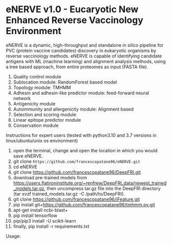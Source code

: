 # eNERVE v1.0 - Eucaryotic New Enhanced Reverse Vaccinology Environment

 eNERVE is a dynamic, high-throughput and standalone in silico pipeline for PVC (protein vaccine candidates) discovery in eukaryotic organisms by reverse vaccinology methods. 
 eNERVE is capable of identifying candidate antigens with ML (machine learning) and alignment analysis methods, using a tree based approach, from entire proteomes as input (FASTA file).
 
 1. Quality control module
 2. Sublocation module: RandomForest based model
 3. Topology module: TMHMM
 4. Adhesin and adhesin-like predictor module: feed-forward neural network
 5. Antigenicity module
 6. Autoimmunity and allergenicity module: Alignment based
 7. Selection and scoring module
 8. Linear epitope predictor module
 9. Conservation module
 
 
 Instructions for expert users (tested with python3.10 and 3.7 versions in linux/ubuntu/unix os environment)
 
 1. open the terminal, change and open the location in which you would save eNERVE.
 2. git clone ```https://github.com/francescopatane96/eNERVE.git```
 2. cd eNERVE
 3. git clone https://github.com/francescopatane96/DeepFRI.git
 3. download pre-trained models from https://users.flatironinstitute.org/~renfrew/DeepFRI_data/newest_trained_models.tar.gz, then uncompress tar.gz file into the DeepFRI directory (tar xvzf trained_models.tar.gz -C /path/to/DeepFRI).
 4. git clone https://github.com/francescopatane96/iFeature.git
 5. pip install git+https://github.com/francescopatane96/tmhmm.py.git
 6. apt-get install ncbi-blast+
 7. pip install tensorflow
 8. pip/pip3 install -U scikit-learn
 9. finally, pip install -r requirements.txt
 
 Usage:
 
